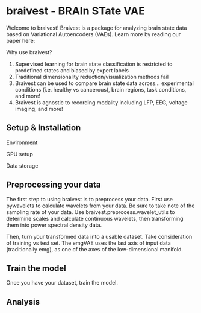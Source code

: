 # braivest - BRAIn STate VAE

Welcome to braivest! Braivest is a package for analyzing brain state data based on Variational Autoencoders (VAEs). Learn more by reading our paper here:

Why use braivest?

1) Supervised learning for brain state classification is restricted to predefined states and biased by expert labels
2) Traditional dimensionality reduction/visualization methods fail
3) Braivest can be used to compare brain state data across... experimental conditions (i.e. healthy vs cancerous), brain regions, task conditions, and more!
4) Braivest is agnostic to recording modality including LFP, EEG, voltage imaging, and more!

## Setup & Installation

Environment

GPU setup

Data storage


## Preprocessing your data

The first step to using braivest is to preprocess your data.
First use pywavelets to calculate wavelets from your data. Be sure to take note of the sampling rate of your data. Use braivest.preprocess.wavelet_utils to determine scales and calculate continuous wavelets, then transforming them into power spectral density data.

Then, turn your transformed data into a usable dataset. Take consideration of training vs test set. 
The emgVAE uses the last axis of input data (traditionally emg), as one of the axes of the low-dimensional manifold. 

## Train the model

Once you have your dataset, train the model. 

## Analysis








